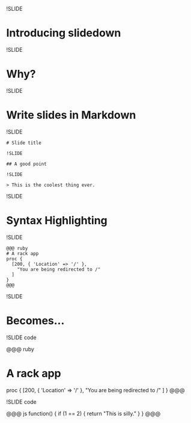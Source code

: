 !SLIDE

# Introducing slidedown

!SLIDE

# Why?

!SLIDE

# Write slides in Markdown

!SLIDE

    # Slide title
    
    !SLIDE
    
    ## A good point
    
    !SLIDE
    
    > This is the coolest thing ever.

!SLIDE

# Syntax Highlighting

!SLIDE

    @@@ ruby
    # A rack app
    proc {
      [200, { 'Location' => '/' },
        "You are being redirected to /"
      ]
    }
    @@@

!SLIDE

# Becomes...

!SLIDE code

@@@ ruby
# A rack app
proc {
  [200, { 'Location' => '/' },
    "You are being redirected to /"
  ]
}
@@@

!SLIDE code

@@@ js
function() {
  if (1 == 2) {
    return "This is silly."
  }
}
@@@